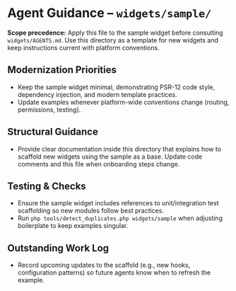 # Agent Guidance – `widgets/sample/`

**Scope precedence:** Apply this file to the sample widget before consulting `widgets/AGENTS.md`.
Use this directory as a template for new widgets and keep instructions current with platform
conventions.

## Modernization Priorities
- Keep the sample widget minimal, demonstrating PSR-12 code style, dependency injection, and modern
  template practices.
- Update examples whenever platform-wide conventions change (routing, permissions, testing).

## Structural Guidance
- Provide clear documentation inside this directory that explains how to scaffold new widgets using
  the sample as a base. Update code comments and this file when onboarding steps change.

## Testing & Checks
- Ensure the sample widget includes references to unit/integration test scaffolding so new modules
  follow best practices.
- Run `php tools/detect_duplicates.php widgets/sample` when adjusting boilerplate to keep examples
  singular.

## Outstanding Work Log
- Record upcoming updates to the scaffold (e.g., new hooks, configuration patterns) so future agents
  know when to refresh the example.

